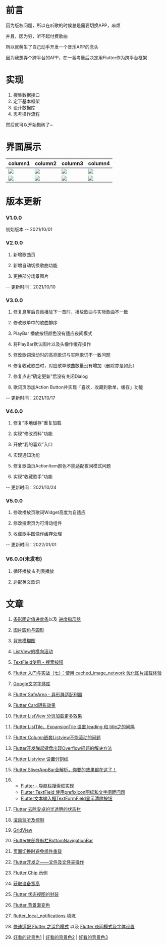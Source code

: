 # 前言

因为版权问题，所以在听歌的时候总是需要切换APP，麻烦

并且，因为穷，听不起付费歌曲

所以就萌生了自己动手开发一个音乐APP的念头

因为我想弄个跨平台的APP，在一番考量后决定用Flutter作为跨平台框架


# 实现

1. 搜集数据接口
2. 定下基本框架
3. 设计数据库
4. 思考操作流程

然后就可以开始搬砖了~

# 界面展示

| column1 | column2 |column3|column4|
| ----------- | ----------- |----------- |----------- |
| ![](https://static.jqwong.cn/202110231959184.jpg)| ![](https://static.jqwong.cn/202110231959214.jpg)|![](https://static.jqwong.cn/202110231959213.jpg)|![](https://static.jqwong.cn/202110231959210.jpg)|
|![](https://static.jqwong.cn/202110231959212.jpg)|![](https://static.jqwong.cn/202110231959182.jpg)|![](https://static.jqwong.cn/202110231959183.jpg)|![](https://static.jqwong.cn/202110231959209.jpg)|

# 版本更新

### V1.0.0

初始版本 -- 2021/10/01

### V2.0.0

1. 新增歌曲页

2. 新增自动切换歌曲功能

3. 更换部分场景图片

-- 更新时间：2021/10/10

### V3.0.0

1. 修复息屏后自动播放下一首时，播放歌曲与实际歌曲不一致

2. 修改歌单中的歌曲排序

3. PlayBar 播放按钮颜色没有适应夜间模式

4. 将PlayBar默认图片以及头像作缓存操作

5. 修改歌词滚动时的高亮歌词与实际歌词不一致问题

6. 修复收藏歌曲时，对应歌单歌曲数量没有增加（删除亦是如此）

7. 修复点击“确定更新”后没有关闭Dialog

8. 歌词页添加Action Button并实现「喜欢，收藏到歌单，缓存」功能

-- 更新时间：2021/10/17

### V4.0.0

1. 修复“本地缓存”重复加载

2. 实现“修改资料”功能

3. 开放“我的喜欢”入口

4. 实现通知功能

5. 修复歌曲页ActionItem颜色不能适配夜间模式问题

6. 实现“收藏歌手”功能

-- 更新时间：2021/10/24


### V5.0.0

1. 修改播放页歌词Widget高度为自适应

2. 修改搜索页为可滑动组件

3. 收藏歌手图像作缓存处理

-- 更新时间：2022/01/01

### V6.0.0(未发布)

1. 循环播放 & 列表播放

2. 适配英文歌词




# 文章

1. [条形固定值进度条](https://blog.csdn.net/zl18603543572/article/details/94581899)以及 [进度指示器](https://book.flutterchina.club/chapter3/progress.html)

2. [图片圆角与圆形](https://www.jianshu.com/p/33a72d85df71)

3. [背景模糊图](http://findsrc.com/flutter/detail/8805)

4. [ListView的横向滚动](https://blog.csdn.net/beyondforme/article/details/104318502)

5. [TextField使用 - 搜索按钮](https://blog.csdn.net/yuzhiqiang_1993/article/details/88204031)

6. [Flutter 入门与实战（七）：使用 cached_image_network 优化图片加载体验](https://juejin.cn/post/6966962044432023566)

7. [Google文字字体库](https://pub.flutter-io.cn/packages/google_fonts)

8. [Flutter SafeArea - 异形屏适配利器](https://cloud.tencent.com/developer/article/1472092)

9. [Flutter Card阴影效果](https://cloud.tencent.com/developer/article/1723858)

10. [Flutter ListView 分页加载更多效果](https://www.awaimai.com/2758.html)

11. [Flutter ListTile、ExpansionTile 设置 leading 和 title之的间隔](https://blog.csdn.net/m0_37973043/article/details/108519087)

12. [Flutter Column嵌套Listview不能滚动的问题](https://www.jianshu.com/p/a5d6e203d292)

13. [Flutter开发弹起键盘出现Overflow问题的解决方法](https://www.cnblogs.com/yongfengnice/p/13927197.html)

14. [Flutter Listview 设置分割线](https://www.jianshu.com/p/26077de545d8)

15. [Flutter SliverAppBar全解析，你要的效果都在这了！](https://blog.csdn.net/yechaoa/article/details/90701321)

16.
     - [Flutter - 导航栏搜索框实现](https://blog.csdn.net/iotjin/article/details/105977742)
     - [Flutter TextField 使用prefixIcon图标和文字间距问题](https://www.cnblogs.com/zhouyong0330/p/14317622.html)
     - [Flutter文本输入框TextFormField显示清除按钮](http://findsrc.com/article/flutter_textformfield_clear_text)

17. [Flutter 去除安卓的半透明的状态栏](https://www.cnblogs.com/lude1994/p/14319005.html)

18. [滚动监听及控制](https://book.flutterchina.club/chapter6/scroll_controller.html)

19. [GridView](https://book.flutterchina.club/chapter6/gridview.html)

20. [Flutter底部导航栏BottomNavigationBar](https://blog.csdn.net/yuzhiqiang_1993/article/details/88118902)

21. [页面切换时避免组件重载](https://www.jianshu.com/p/52bacff37d78)

22. [Flutter开发之——文件及文件夹操作](https://blog.csdn.net/Calvin_zhou/article/details/117323711)

23. [Flutter Chip 示例](https://www.pianshen.com/article/2850420186/)

24. [获取设备宽高](https://www.jianshu.com/p/7914727000a5)

25. [Flutter 状态视图的封装](https://blog.csdn.net/daividtu/article/details/107084796)

26. [Flutter 背景渐变色](https://www.webascii.cn/article/5ef2cb74071be112473165e4)

27. [flutter_local_notifications 填坑](https://blog.csdn.net/Katie_fly/article/details/109694116)

28. [快速适配 Flutter 之深色模式](https://zhuanlan.zhihu.com/p/138530205) 以及 [Flutter 夜间模式及字体设置](https://blog.csdn.net/weixin_44819566/article/details/109627337)

29. [好看的背景色1](https://webkul.github.io/coolhue/) | [好看的背景色2](https://webgradients.com/) | [好看的背景色3](https://uigradients.com/#Orca)
